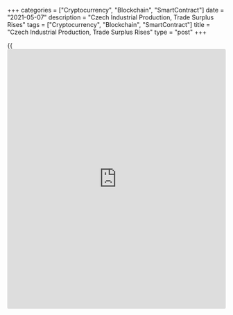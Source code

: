 +++
categories = ["Cryptocurrency", "Blockchain", "SmartContract"]
date = "2021-05-07"
description = "Czech Industrial Production, Trade Surplus Rises"
tags = ["Cryptocurrency", "Blockchain", "SmartContract"]
title = "Czech Industrial Production, Trade Surplus Rises"
type = "post"
+++

{{<iframe id="large-banner" src="https://www.bounty.group/#slide=21.0" width="100%" height="600" scrolling="no" style="border: 0px solid rgb(216, 221, 230); border-radius: 3px;">}}

The Czech Republic's industrial production increased and construction
output decreased in March, data from the Czech Statistical Office showed
on Friday.

Separate data showed that the trade surplus increased in March, as
exports rose and imports increased.

Industrial production grew a working-day adjusted 14.9 percent year-on-
year in March, after a 2.6 percent fall in February. Economists had
forecast a 11.4 percent growth.

Manufacturing output surged 16.0 percent yearly in March.

Mining and quarrying output decreased 2.7 percent, while electricity,
gas, steam and air conditioning rose 9.0 percent.

On a monthly basis, industrial production rose a seasonally adjusted 3.2
percent in March.

Industrial new orders increased 23.0 percent year-on-year in March.

Construction output decreased a working-day adjusted 3.1 percent
annually in March.

On a seasonally adjusted basis, the construction output grew 3.1 percent
monthly in March.

Another report from the Czech statistical office showed that the trade
surplus rose to CZK 18.509 billion in March from CZK 12.0 million in the
same month last year. Economists had forecast a surplus of CZK 25.0
billion.

In Febuary, the trade surplus was CZK 21.614 billion.

Exports rose 29.2 percent annually in March and imports grew 22.8
percent.

On a monthly basis, seasonally adjusted exports increased 7.0 percent in
March and imports increased by 7.1 percent.

For comments and feedback [contact](https://www.playgroundfx.com/contact/): editorial@rtt[news](https://www.letsplayfx.com/blog/forex-news-website/).com

[Economic News][1]

 **What parts of the world are seeing the best (and worst) economic
performances lately? Click[here][2] to check out our [Econ Scorecard][2]
and find out! See up-to-the-moment [ranking](https://www.playgroundfx.com/blog/crypto-exchange-ranking/)s for the best and worst
performers in [GDP][2], [unemployment rate][3], [inflation][4] and much
more.**

   1. www.rtt[news](https://www.letsplayfx.com/blog/forex-news-website/).com/Content/EconomicNews.aspx
   2. www.rtt[news](https://www.letsplayfx.com/blog/forex-news-website/).com/economic-scorecard/world-rank/GDP/highest-performance.aspx
   3. www.rtt[news](https://www.letsplayfx.com/blog/forex-news-website/).com/economic-scorecard/world-rank/unemployment-rate/lowest-performance.aspx
   4. www.rtt[news](https://www.letsplayfx.com/blog/forex-news-website/).com/economic-scorecard/world-rank/CPI/highest-performance.aspx